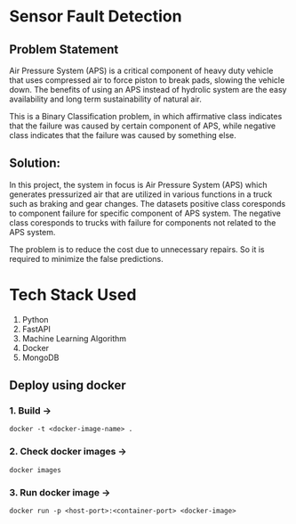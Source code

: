 # Sensor Fault Detection

## Problem Statement

Air Pressure System (APS) is a critical component of heavy duty vehicle that uses compressed air to force piston to break pads, slowing the vehicle down. The benefits of using an APS instead of hydrolic system are the easy availability and long term sustainability of natural air.

This is a Binary Classification problem, in which affirmative class indicates that the failure was caused by certain component of APS, while negative class indicates that the failure was caused by something else.

## Solution: 

In this project, the system in focus is Air Pressure System (APS) which generates pressurized air that are utilized in various functions in a truck such as braking and gear changes. The datasets positive class coresponds to component failure for specific component of APS system. The negative class coresponds to trucks with failure for components not related to the APS system.

The problem is to reduce the cost due to unnecessary repairs. So it is required to minimize the false predictions.

# Tech Stack Used

1. Python
2. FastAPI
3. Machine Learning Algorithm
4. Docker
5. MongoDB

## Deploy using docker

### 1. Build ->
`
docker -t <docker-image-name> . 
`
### 2. Check docker images ->
`
docker images
`
### 3. Run docker image ->
`
docker run -p <host-port>:<container-port> <docker-image>
`

